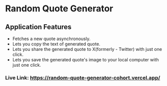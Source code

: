 # Random Quote Generator

## Application Features
- Fetches a new quote asynchronously.
- Lets you copy the text of generated quote.
- Lets you share the generated quote to X(formerly - Twitter) with just one click.
- Lets you save the generated quote's image to your local computer with just one click.

### Live Link: https://random-quote-generator-cohort.vercel.app/
